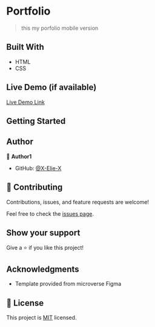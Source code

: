 # Portfolio

> this my porfolio mobile version

## Built With

- HTML
- CSS

## Live Demo (if available)

[Live Demo Link](https://x-elie-x.github.io/)

## Getting Started

## Author

👤 **Author1**

- GitHub: [@X-Elie-X](https://github.com/X-Elie-X)

## 🤝 Contributing

Contributions, issues, and feature requests are welcome!

Feel free to check the [issues page](../../issues/).

## Show your support

Give a ⭐️ if you like this project!

## Acknowledgments

- Template provided from microverse Figma

## 📝 License

This project is [MIT](./MIT.md) licensed.
